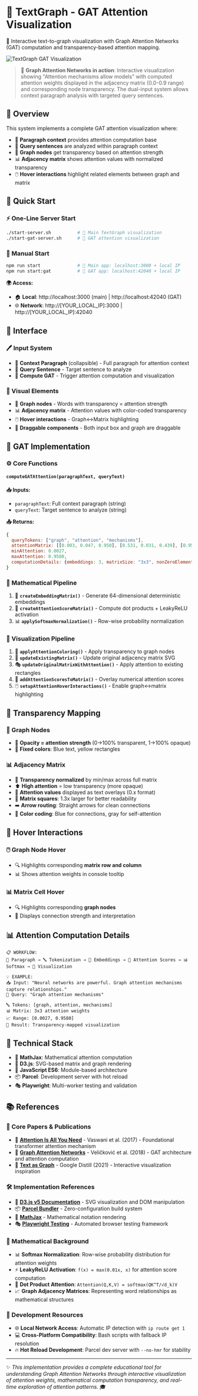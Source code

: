 # 🧠 TextGraph - GAT Attention Visualization

🚀 Interactive text-to-graph visualization with Graph Attention Networks (GAT) computation and transparency-based attention mapping.

![TextGraph GAT Visualization](https://raw.githubusercontent.com/1kaiser/TextGraph/master/screenshots/gat-test-worker-2-1756616821922.png)

> 🎯 **Graph Attention Networks in action**: Interactive visualization showing "Attention mechanisms allow models" with computed attention weights displayed in the adjacency matrix (0.0-0.9 range) and corresponding node transparency. The dual-input system allows context paragraph analysis with targeted query sentences.

## 🎯 Overview

This system implements a complete GAT attention visualization where:
- 📄 **Paragraph context** provides attention computation base
- 🎯 **Query sentences** are analyzed within paragraph context  
- 🔗 **Graph nodes** get transparency based on attention strength
- 📊 **Adjacency matrix** shows attention values with normalized transparency
- 🖱️ **Hover interactions** highlight related elements between graph and matrix

## 🚀 Quick Start

### ⚡ One-Line Server Start
```bash
./start-server.sh          # 🎨 Main TextGraph visualization
./start-gat-server.sh      # 🧠 GAT attention visualization
```

### 🔧 Manual Start
```bash
npm run start              # 🎨 Main app: localhost:3000 + local IP
npm run start:gat          # 🧠 GAT app: localhost:42040 + local IP
```

**🌍 Access:**
- 🏠 **Local**: http://localhost:3000 (main) | http://localhost:42040 (GAT)  
- 🌐 **Network**: http://[YOUR_LOCAL_IP]:3000 | http://[YOUR_LOCAL_IP]:42040

## 📱 Interface

### 🖊️ Input System
- 📄 **Context Paragraph** (collapsible) - Full paragraph for attention context
- 🎯 **Query Sentence** - Target sentence to analyze  
- 🔄 **Compute GAT** - Trigger attention computation and visualization

### 🎨 Visual Elements
- 🔗 **Graph nodes** - Words with transparency = attention strength
- 📊 **Adjacency matrix** - Attention values with color-coded transparency
- 🖱️ **Hover interactions** - Graph↔Matrix highlighting
- 🏃 **Draggable components** - Both input box and graph are draggable

## 🧠 GAT Implementation

### ⚙️ Core Functions

#### `computeGATAttention(paragraphText, queryText)`
**📥 Inputs:**
- `paragraphText`: Full context paragraph (string)
- `queryText`: Target sentence to analyze (string)

**📤 Returns:**
```javascript
{
  queryTokens: ["graph", "attention", "mechanisms"],
  attentionMatrix: [[0.003, 0.047, 0.950], [0.531, 0.031, 0.439], [0.958, 0.039, 0.003]],
  minAttention: 0.0027,
  maxAttention: 0.9580,
  computationDetails: {embeddings: 3, matrixSize: "3x3", nonZeroElements: 6}
}
```

### 🧮 Mathematical Pipeline

1. 🔢 **`createEmbeddingMatrix()`** - Generate 64-dimensional deterministic embeddings
2. 🎯 **`createAttentionScoreMatrix()`** - Compute dot products + LeakyReLU activation  
3. 📊 **`applySoftmaxNormalization()`** - Row-wise probability normalization

### 🎨 Visualization Pipeline

1. 🌈 **`applyAttentionColoring()`** - Apply transparency to graph nodes
2. 🔄 **`updateExistingMatrix()`** - Update original adjacency matrix SVG
3. 🎭 **`updateOriginalMatrixWithAttention()`** - Apply attention to existing rectangles
4. 🔢 **`addAttentionScoresToMatrix()`** - Overlay numerical attention scores
5. 🖱️ **`setupAttentionHoverInteractions()`** - Enable graph↔matrix highlighting

## 🎨 Transparency Mapping

### 🔗 Graph Nodes
- 🌟 **Opacity = attention strength** (0→100% transparent, 1→100% opaque)
- 🎨 **Fixed colors**: Blue text, yellow rectangles

### 📊 Adjacency Matrix  
- 🔧 **Transparency normalized** by min/max across full matrix
- ⬆️ **High attention** = low transparency (more opaque)
- 🔢 **Attention values** displayed as text overlays (0.x format)
- 📏 **Matrix squares**: 1.3x larger for better readability
- ➡️ **Arrow routing**: Straight arrows for clean connections
- 🎯 **Color coding**: Blue for connections, gray for self-attention

## 🎯 Hover Interactions

### 🖱️ Graph Node Hover
- 🔍 Highlights corresponding **matrix row and column**
- 📊 Shows attention weights in console tooltip

### 📊 Matrix Cell Hover  
- 🔍 Highlights corresponding **graph nodes**
- 💪 Displays connection strength and interpretation

## 📊 Attention Computation Details

```
📋 WORKFLOW:
📄 Paragraph → 🔤 Tokenization → 🔢 Embeddings → 🎯 Attention Scores → 📊 Softmax → 🎨 Visualization

💡 EXAMPLE:
📥 Input: "Neural networks are powerful. Graph attention mechanisms capture relationships."
🎯 Query: "Graph attention mechanisms"

🔤 Tokens: [graph, attention, mechanisms]
📊 Matrix: 3x3 attention weights
📈 Range: [0.0027, 0.9580]
🎨 Result: Transparency-mapped visualization
```

## 🔧 Technical Stack

- 🧮 **MathJax**: Mathematical attention computation
- 🎨 **D3.js**: SVG-based matrix and graph rendering  
- 🚀 **JavaScript ES6**: Module-based architecture
- 📦 **Parcel**: Development server with hot reload
- 🎭 **Playwright**: Multi-worker testing and validation

## 📚 References

### 📄 Core Papers & Publications
- 🧠 **[Attention Is All You Need](https://arxiv.org/abs/1706.03762)** - Vaswani et al. (2017) - Foundational transformer attention mechanism
- 🔗 **[Graph Attention Networks](https://arxiv.org/abs/1710.10903)** - Veličković et al. (2018) - GAT architecture and attention computation
- 🎨 **[Text as Graph](https://distill.pub/2021/gnn-intro/)** - Google Distill (2021) - Interactive visualization inspiration

### 🛠️ Implementation References  
- 🎨 **[D3.js v5 Documentation](https://d3js.org/)** - SVG visualization and DOM manipulation
- 📦 **[Parcel Bundler](https://parceljs.org/)** - Zero-configuration build system
- 🧮 **[MathJax](https://www.mathjax.org/)** - Mathematical notation rendering
- 🎭 **[Playwright Testing](https://playwright.dev/)** - Automated browser testing framework

### 🧮 Mathematical Background
- 📊 **Softmax Normalization**: Row-wise probability distribution for attention weights
- ⚡ **LeakyReLU Activation**: `f(x) = max(0.01x, x)` for attention score computation
- 🎯 **Dot Product Attention**: `Attention(Q,K,V) = softmax(QK^T/√d_k)V`
- 📈 **Graph Adjacency Matrices**: Representing word relationships as mathematical structures

### 🚀 Development Resources
- 🌐 **Local Network Access**: Automatic IP detection with `ip route get 1`
- 💻 **Cross-Platform Compatibility**: Bash scripts with fallback IP resolution
- 🔥 **Hot Reload Development**: Parcel dev server with `--no-hmr` for stability

---

✨ *This implementation provides a complete educational tool for understanding Graph Attention Networks through interactive visualization of attention weights, mathematical computation transparency, and real-time exploration of attention patterns.* 🎓